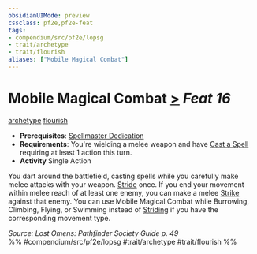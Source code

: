 ```yaml
---
obsidianUIMode: preview
cssclass: pf2e,pf2e-feat
tags:
- compendium/src/pf2e/lopsg
- trait/archetype
- trait/flourish
aliases: ["Mobile Magical Combat"]
---
```

# Mobile Magical Combat  [>](/rules/core-rulebook/chapter-9-playing-the-game.md#Actions "Single Action") *Feat 16*  
[archetype](/rules/traits/archetype.md)  [flourish](/rules/traits/flourish.md)  

- **Prerequisites**: [Spellmaster Dedication](/compendium/feats/spellmaster-dedication-locg.md)
- **Requirements**: You're wielding a melee weapon and have [Cast a Spell](/rules/actions/cast-a-spell.md) requiring at least 1 action this turn.
- **Activity** Single Action

You dart around the battlefield, casting spells while you carefully make melee attacks with your weapon. [Stride](/rules/actions/stride.md) once. If you end your movement within melee reach of at least one enemy, you can make a melee [Strike](/rules/actions/strike.md) against that enemy. You can use Mobile Magical Combat while Burrowing, Climbing, Flying, or Swimming instead of [Striding](/rules/actions/stride.md) if you have the corresponding movement type.

*Source: Lost Omens: Pathfinder Society Guide p. 49*  
%% #compendium/src/pf2e/lopsg #trait/archetype #trait/flourish %%